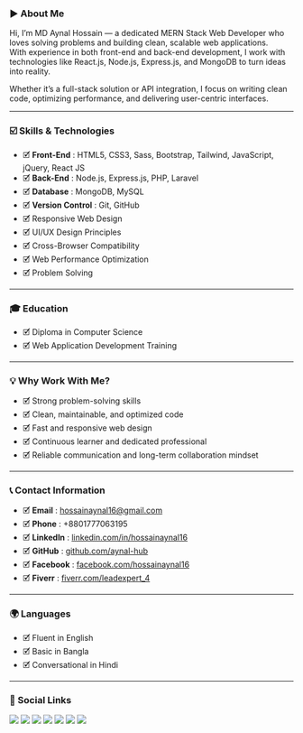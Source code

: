### ▶ About Me

Hi, I’m MD Aynal Hossain — a dedicated MERN Stack Web Developer who loves solving problems and building clean, scalable web applications.  
With experience in both front-end and back-end development, I work with technologies like React.js, Node.js, Express.js, and MongoDB to turn ideas into reality.

Whether it’s a full-stack solution or API integration, I focus on writing clean code, optimizing performance, and delivering user-centric interfaces.

---

### ☑️ Skills & Technologies

- 🗹 **Front-End** : HTML5, CSS3, Sass, Bootstrap, Tailwind, JavaScript, jQuery, React JS  
- 🗹 **Back-End** : Node.js, Express.js, PHP, Laravel  
- 🗹 **Database** : MongoDB, MySQL  
- 🗹 **Version Control** : Git, GitHub  
- 🗹 Responsive Web Design  
- 🗹 UI/UX Design Principles  
- 🗹 Cross-Browser Compatibility  
- 🗹 Web Performance Optimization  
- 🗹 Problem Solving  

---

### 🎓 Education

- 🗹 Diploma in Computer Science  
- 🗹 Web Application Development Training  

---

### 💡 Why Work With Me?

- 🗹 Strong problem-solving skills  
- 🗹 Clean, maintainable, and optimized code  
- 🗹 Fast and responsive web design  
- 🗹 Continuous learner and dedicated professional  
- 🗹 Reliable communication and long-term collaboration mindset  

---

### 📞 Contact Information

- 🗹 **Email** : hossainaynal16@gmail.com  
- 🗹 **Phone** : +8801777063195  
- 🗹 **LinkedIn** : [linkedin.com/in/hossainaynal16](https://linkedin.com/in/hossainaynal16)  
- 🗹 **GitHub** : [github.com/aynal-hub](https://github.com/aynal-hub)  
- 🗹 **Facebook** : [facebook.com/hossainaynal16](https://www.facebook.com/hossainaynal16)  
- 🗹 **Fiverr** : [fiverr.com/leadexpert_4](https://www.fiverr.com/leadexpert_4)  

---

### 🌍 Languages

- 🗹 Fluent in English  
- 🗹 Basic in Bangla  
- 🗹 Conversational in Hindi  

---

### 🔗 Social Links

<p align="left">
  <a href="https://www.facebook.com/hossainaynal16" target="_blank"><img src="https://img.shields.io/badge/Facebook-1877F2?style=for-the-badge&logo=facebook&logoColor=white" /></a>
  <a href="https://x.com/aynal__in" target="_blank"><img src="https://img.shields.io/badge/Twitter-1DA1F2?style=for-the-badge&logo=twitter&logoColor=white" /></a>
  <a href="https://linkedin.com/in/hossainaynal16" target="_blank"><img src="https://img.shields.io/badge/LinkedIn-0A66C2?style=for-the-badge&logo=linkedin&logoColor=white" /></a>
  <a href="https://github.com/aynal-hub" target="_blank"><img src="https://img.shields.io/badge/GitHub-333?style=for-the-badge&logo=github&logoColor=white" /></a>
  <a href="https://www.fiverr.com/leadexpert_4" target="_blank"><img src="https://img.shields.io/badge/Fiverr-1DBF73?style=for-the-badge&logo=fiverr&logoColor=white" /></a>
  <a href="#" target="_blank"><img src="https://img.shields.io/badge/Upwork-6fda44?style=for-the-badge&logo=upwork&logoColor=white" /></a>
  <a href="#" target="_blank"><img src="https://img.shields.io/badge/Instagram-E4405F?style=for-the-badge&logo=instagram&logoColor=white" /></a>
</p>
